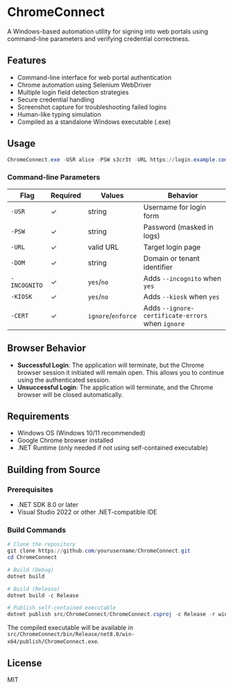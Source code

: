 # ChromeConnect

A Windows-based automation utility for signing into web portals using command-line parameters and verifying credential correctness.

## Features

- Command-line interface for web portal authentication
- Chrome automation using Selenium WebDriver
- Multiple login field detection strategies
- Secure credential handling
- Screenshot capture for troubleshooting failed logins
- Human-like typing simulation
- Compiled as a standalone Windows executable (.exe)

## Usage

```powershell
ChromeConnect.exe -USR alice -PSW s3cr3t -URL https://login.example.com -DOM myco -INCOGNITO yes -KIOSK no -CERT enforce
```

### Command-line Parameters

| Flag | Required | Values | Behavior |
|------|----------|--------|-----------|
| `-USR` | ✓ | string | Username for login form |
| `-PSW` | ✓ | string | Password (masked in logs) |
| `-URL` | ✓ | valid URL | Target login page |
| `-DOM` | ✓ | string | Domain or tenant identifier |
| `-INCOGNITO` | ✓ | `yes`/`no` | Adds `--incognito` when `yes` |
| `-KIOSK` | ✓ | `yes`/`no` | Adds `--kiosk` when `yes` |
| `-CERT` | ✓ | `ignore`/`enforce` | Adds `--ignore-certificate-errors` when `ignore` |

## Browser Behavior

- **Successful Login**: The application will terminate, but the Chrome browser session it initiated will remain open. This allows you to continue using the authenticated session.
- **Unsuccessful Login**: The application will terminate, and the Chrome browser will be closed automatically.

## Requirements

- Windows OS (Windows 10/11 recommended)
- Google Chrome browser installed
- .NET Runtime (only needed if not using self-contained executable)

## Building from Source

### Prerequisites

- .NET SDK 8.0 or later
- Visual Studio 2022 or other .NET-compatible IDE

### Build Commands

```powershell
# Clone the repository
git clone https://github.com/yourusername/ChromeConnect.git
cd ChromeConnect

# Build (Debug)
dotnet build

# Build (Release)
dotnet build -c Release

# Publish self-contained executable
dotnet publish src/ChromeConnect/ChromeConnect.csproj -c Release -r win-x64 --self-contained
```

The compiled executable will be available in `src/ChromeConnect/bin/Release/net8.0/win-x64/publish/ChromeConnect.exe`.

## License

MIT
